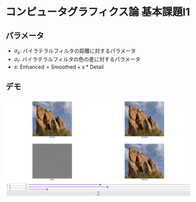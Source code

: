 # コンピュータグラフィクス論 基本課題I1

## パラメータ

- $\sigma_s$: バイラテラルフィルタの距離に対するパラメータ
- $\sigma_r$: バイラテラルフィルタの色の差に対するパラメータ
- $s$: $\text{Enhanced} = \text{Smoothed} + s * \text{Detail}$

## デモ

![demo.png](demo.png)
